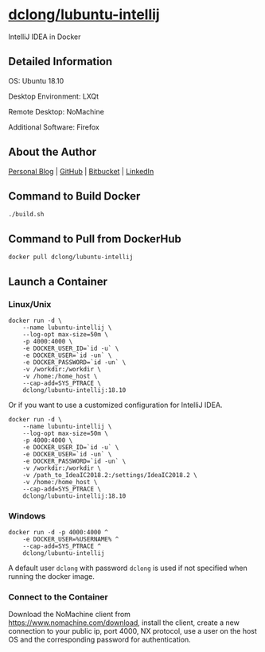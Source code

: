 # [dclong/lubuntu-intellij](https://hub.docker.com/r/dclong/lubuntu-intellij/)

IntelliJ IDEA in Docker

## Detailed Information

OS: Ubuntu 18.10

Desktop Environment: LXQt

Remote Desktop: NoMachine

Additional Software: Firefox

## About the Author

[Personal Blog](http://www.legendu.net)   |   [GitHub](https://github.com/dclong)   |   [Bitbucket](https://bitbucket.org/dclong/)   |   [LinkedIn](http://www.linkedin.com/in/ben-chuanlong-du-1239b221/)


## Command to Build Docker

```
./build.sh
```

## Command to Pull from DockerHub

```
docker pull dclong/lubuntu-intellij
```

## Launch a Container

### Linux/Unix
```
docker run -d \
    --name lubuntu-intellij \
    --log-opt max-size=50m \
    -p 4000:4000 \
    -e DOCKER_USER_ID=`id -u` \
    -e DOCKER_USER=`id -un` \
    -e DOCKER_PASSWORD=`id -un` \
    -v /workdir:/workdir \
    -v /home:/home_host \
    --cap-add=SYS_PTRACE \
    dclong/lubuntu-intellij:18.10
```
Or if you want to use a customized configuration for IntelliJ IDEA.
```
docker run -d \
    --name lubuntu-intellij \
    --log-opt max-size=50m \
    -p 4000:4000 \
    -e DOCKER_USER_ID=`id -u` \
    -e DOCKER_USER=`id -un` \
    -e DOCKER_PASSWORD=`id -un` \
    -v /workdir:/workdir \
    -v /path_to_IdeaIC2018.2:/settings/IdeaIC2018.2 \
    -v /home:/home_host \
    --cap-add=SYS_PTRACE \
    dclong/lubuntu-intellij:18.10
```

### Windows 

```
docker run -d -p 4000:4000 ^
    -e DOCKER_USER=%USERNAME% ^
    --cap-add=SYS_PTRACE ^
    dclong/lubuntu-intellij
```

A default user `dclong` with password `dclong` is used if not specified when running the docker image.

### Connect to the Container

Download the NoMachine client from <https://www.nomachine.com/download>, 
install the client, 
create a new connection to your public ip, port 4000, NX protocol, 
use a user on the host OS and the corresponding password for authentication. 
